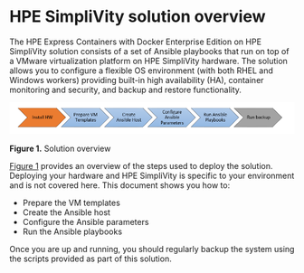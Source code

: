 # HPE SimpliVity solution overview 

The HPE Express Containers with Docker Enterprise Edition on HPE SimpliVity solution consists of a set of Ansible playbooks that run on top of a VMware virtualization platform on HPE SimpliVity hardware. The solution allows you to configure a flexible OS environment \(with both RHEL and Windows workers\) providing built-in high availability \(HA\), container monitoring and security, and backup and restore functionality.

![ "Solution overview"][svt----media-overview-graphic-svt-png]

**Figure 1.** Solution overview

[Figure 1](svt-solution-overview.md#overview-graphic) provides an overview of the steps used to deploy the solution. Deploying your hardware and HPE SimpliVity is specific to your environment and is not covered here. This document shows you how to:

-   Prepare the VM templates
-   Create the Ansible host
-   Configure the Ansible parameters
-   Run the Ansible playbooks

Once you are up and running, you should regularly backup the system using the scripts provided as part of this solution.


[svt----media-overview-graphic-svt-png]:<../media/overview-graphic-svt.png> "Figure 1. Solution overview"